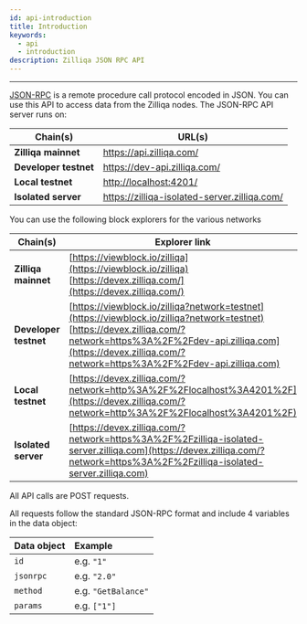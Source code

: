 ```yaml
---
id: api-introduction
title: Introduction
keywords:
  - api
  - introduction
description: Zilliqa JSON RPC API
---
```


---

[JSON-RPC](https://en.wikipedia.org/wiki/JSON-RPC) is a remote procedure call
protocol encoded in JSON. You can use this API to access data from the Zilliqa
nodes. The JSON-RPC API server runs on:

| Chain(s)              | URL(s)                                                                                        |
| --------------------- | --------------------------------------------------------------------------------------------- |
| **Zilliqa mainnet**   | [https://api.zilliqa.com/ ](https://api.zilliqa.com/)                                         |
| **Developer testnet** | [https://dev-api.zilliqa.com/ ](https://dev-api.zilliqa.com/)                                 |
| **Local testnet**     | [http://localhost:4201/ ](http://localhost:4201/)                                             |
| **Isolated server**   | [https://zilliqa-isolated-server.zilliqa.com/ ](https://zilliqa-isolated-server.zilliqa.com/) |

You can use the following block explorers for the various networks

| Chain(s)              | Explorer link                                                                                                                                                                                                                                   |
| --------------------- | ----------------------------------------------------------------------------------------------------------------------------------------------------------------------------------------------------------------------------------------------- |
| **Zilliqa mainnet**   | [https://viewblock.io/zilliqa](https://viewblock.io/zilliqa) <br/> [https://devex.zilliqa.com/](https://devex.zilliqa.com/)                                                                                                                     |
| **Developer testnet** | [https://viewblock.io/zilliqa?network=testnet](https://viewblock.io/zilliqa?network=testnet) <br/> [https://devex.zilliqa.com/?network=https%3A%2F%2Fdev-api.zilliqa.com](https://devex.zilliqa.com/?network=https%3A%2F%2Fdev-api.zilliqa.com) |
| **Local testnet**     | [https://devex.zilliqa.com/?network=http%3A%2F%2Flocalhost%3A4201%2F](https://devex.zilliqa.com/?network=http%3A%2F%2Flocalhost%3A4201%2F)                                                                                                      |
| **Isolated server**   | [https://devex.zilliqa.com/?network=https%3A%2F%2Fzilliqa-isolated-server.zilliqa.com](https://devex.zilliqa.com/?network=https%3A%2F%2Fzilliqa-isolated-server.zilliqa.com)                                                                    |

All API calls are POST requests.

All requests follow the standard JSON-RPC format and include 4 variables in the
data object:

| Data object | Example             |
| ----------- | :------------------ |
| `id`        | e.g. `"1"`          |
| `jsonrpc`   | e.g. `"2.0"`        |
| `method`    | e.g. `"GetBalance"` |
| `params`    | e.g. `["1"]`        |
